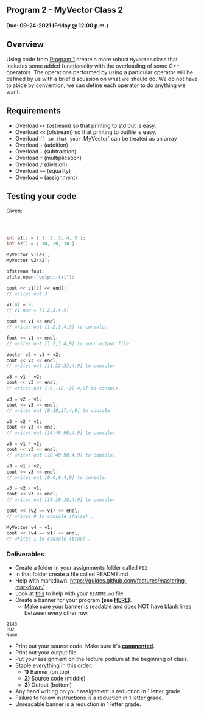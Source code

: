 ## Program 2 - MyVector Class 2
#### Due: 09-24-2021 (Friday @ 12:00 p.m.)

## Overview

Using code from [Program 1](../05-P01/singly_linked.cpp) create a more robust `MyVector` class that includes some added functionality with the overloading of some C++ operators. The operations performed by using a particular operator will be defined by us with a brief discussion on what we should do. We do not have to abide by convention, we can define each operator to do anything we want.

## Requirements

- Overload `<<` (ostream) so that printing to std out is easy. 
- Overload `<<` (ofstream) so that printing to outfile is easy. 
- Overload `[] so that your `MyVector` can be treated as an array 
- Overload `+` (addition)  
- Overload `-` (subtraction)  
- Overload `*` (multiplication)  
- Overload `/` (division)  
- Overload `==` (equality) 
- Overload `=` (assignment) 


## Testing your code

Given:

```cpp



int a1[] = { 1, 2, 3, 4, 5 };
int a2[] = { 10, 20, 30 };

MyVector v1(a1);
MyVector v2(a2);

ofstream fout;
ofile.open("output.txt");

cout << v1[2] << endl;
// writes out 3

v1[4] = 9;
// v1 now = [1,2,3,4,9]

cout << v1 << endl;
// writes out [1,2,3,4,9] to console.

fout << v1 << endl;
// writes out [1,2,3,4,9] to your output file.

Vector v3 = v1 + v2;
cout << v3 << endl;
// writes out [11,22,33,4,9] to console.

v3 = v1 - v2;
cout << v3 << endl;
// writes out [-9,-18,-27,4,9] to console.

v3 = v2 - v1;
cout << v3 << endl;
// writes out [9,18,27,4,9] to console.

v3 = v2 * v1;
cout << v3 << endl;
// writes out [10,40,90,4,9] to console.

v3 = v1 * v2;
cout << v3 << endl;
// writes out [10,40,90,4,9] to console.

v3 = v1 / v2;
cout << v3 << endl;
// writes out [0,0,0,4,9] to console.

v3 = v2 / v1;
cout << v3 << endl;
// writes out [10,10,10,4,9] to console.

cout << (v2 == v1) << endl;
// writes 0 to console (false) .

MyVector v4 = v1;
cout << (v4 == v1) << endl;
// writes 1 to console (true) .

```


### Deliverables
- Create a folder in your assignments folder called `P02`
- In that folder create a file called README.md
- Help with markdown: https://guides.github.com/features/mastering-markdown/
- Look at [this](../../Resources/02-Readmees/README.md) to help with your `README.md` file
- Create a banner for your program **(see [HERE](../../Resources/03-Banner/README.md))**.
  - Make sure your banner is readable and does NOT have blank lines between every other row.

```
2143 
P02
Name
```

- Print out your source code. Make sure it's **[commented](../../Resources/01-Comments/README.md)**.
- Print out your output file.
- Put your assignment on the lecture podium at the beginning of class.
- Staple everything in this order:
  - **1)** Banner (on top)
  - **2)** Source code (middle)
  - **3)** Output (bottom)
- Any hand writing on your assignment is reduction in 1 letter grade.
- Failure to follow instructions is a reduction in 1 letter grade.
- Unreadable banner is a reduction in 1 letter grade.



